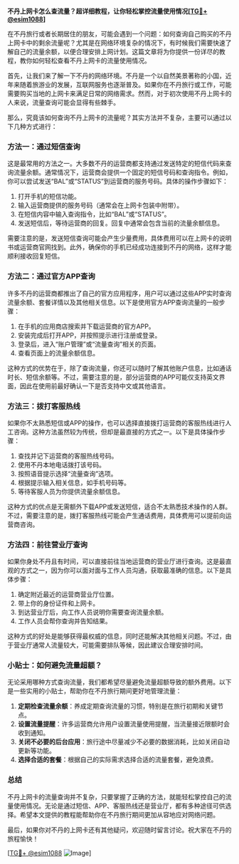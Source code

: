 **不丹上网卡怎么查流量？超详细教程，让你轻松掌控流量使用情况[[TG💪+ @esim1088](https://t.me/s/esim1088)]**

在不丹旅行或者长期居住的朋友，可能会遇到一个问题：如何查询自己购买的不丹上网卡中的剩余流量呢？尤其是在网络环境复杂的情况下，有时候我们需要快速了解自己的流量余额，以便合理安排上网计划。这篇文章将为你提供一份详尽的教程，教你如何轻松查看不丹上网卡的流量使用情况。

首先，让我们来了解一下不丹的网络环境。不丹是一个以自然美景著称的小国，近年来随着旅游业的发展，互联网服务也逐渐普及。如果你在不丹旅行或工作，可能需要购买当地的上网卡来满足日常的网络需求。然而，对于初次使用不丹上网卡的人来说，流量查询可能会显得有些棘手。

那么，究竟该如何查询不丹上网卡的流量呢？其实方法并不复杂，主要可以通过以下几种方式进行：

### 方法一：通过短信查询

这是最常用的方法之一。大多数不丹的运营商都支持通过发送特定的短信代码来查询流量余额。通常情况下，运营商会提供一个固定的短信号码和查询指令。例如，你可以尝试发送“BAL”或“STATUS”到运营商的服务号码。具体的操作步骤如下：

1. 打开手机的短信功能。
2. 输入运营商提供的服务号码（通常会在上网卡包装中附带）。
3. 在短信内容中输入查询指令，比如“BAL”或“STATUS”。
4. 发送短信后，等待运营商的回复。回复中通常会包含当前的流量余额信息。

需要注意的是，发送短信查询可能会产生少量费用，具体费用可以在上网卡的说明书或运营商官网找到。此外，确保你的手机已经成功连接到不丹的网络，这样才能顺利接收回复短信。

### 方法二：通过官方APP查询

许多不丹的运营商都推出了自己的官方应用程序，用户可以通过这些APP实时查询流量余额、套餐详情以及其他相关信息。以下是使用官方APP查询流量的一般步骤：

1. 在手机的应用商店搜索并下载运营商的官方APP。
2. 安装完成后打开APP，并按照提示进行注册或登录。
3. 登录后，进入“账户管理”或“流量查询”相关的页面。
4. 查看页面上的流量余额信息。

这种方式的优势在于，除了查询流量，你还可以随时了解其他账户信息，比如通话时长、短信余额等。不过，需要注意的是，部分运营商的APP可能仅支持英文界面，因此在使用前最好确认一下是否支持中文或其他语言。

### 方法三：拨打客服热线

如果你不太熟悉短信或APP的操作，也可以选择直接拨打运营商的客服热线进行人工咨询。这种方法虽然较为传统，但却是最直接的方式之一。以下是具体操作步骤：

1. 查找并记下运营商的客服热线号码。
2. 使用不丹本地电话拨打该号码。
3. 按照语音提示选择“流量查询”选项。
4. 根据提示输入相关信息，如手机号码等。
5. 等待客服人员为你提供流量余额信息。

这种方式的优点是无需额外下载APP或发送短信，适合不太熟悉技术操作的人群。不过，需要注意的是，拨打客服热线可能会产生通话费用，具体费用可以提前向运营商咨询。

### 方法四：前往营业厅查询

如果你身处不丹且有时间，可以直接前往当地运营商的营业厅进行查询。这是最直观的方式之一，因为你可以面对面与工作人员沟通，获取最准确的信息。以下是具体步骤：

1. 确定附近最近的运营商营业厅位置。
2. 带上你的身份证件和上网卡。
3. 到达营业厅后，向工作人员说明你需要查询流量余额。
4. 工作人员会帮你查询并告知结果。

这种方式的好处是能够获得最权威的信息，同时还能解决其他相关问题。不过，由于营业厅通常人流量较大，可能需要排队等候，因此建议合理安排时间。

### 小贴士：如何避免流量超额？

无论采用哪种方式查询流量，我们都希望尽量避免流量超额导致的额外费用。以下是一些实用的小贴士，帮助你在不丹旅行期间更好地管理流量：

1. **定期检查流量余额**：养成定期查询流量的习惯，特别是在旅行初期和关键节点。
2. **设置流量提醒**：许多运营商允许用户设置流量使用提醒，当流量接近限额时会收到通知。
3. **关闭不必要的后台应用**：旅行途中尽量减少不必要的数据消耗，比如关闭自动更新等功能。
4. **选择合适的套餐**：根据自己的实际需求选择合适的流量套餐，避免浪费。

### 总结

不丹上网卡的流量查询并不复杂，只要掌握了正确的方法，就能轻松掌控自己的流量使用情况。无论是通过短信、APP、客服热线还是营业厅，都有多种途径可供选择。希望本文提供的教程能帮助你在不丹旅行期间更加从容地应对网络问题。

最后，如果你对不丹的上网卡还有其他疑问，欢迎随时留言讨论。祝大家在不丹的旅程愉快！

[[TG💪+ @esim1088](https://t.me/s/esim1088) ![Image](https://i.postimg.cc/4NQfJmqS/Snipaste-2025-05-13-00-14-12.png)]